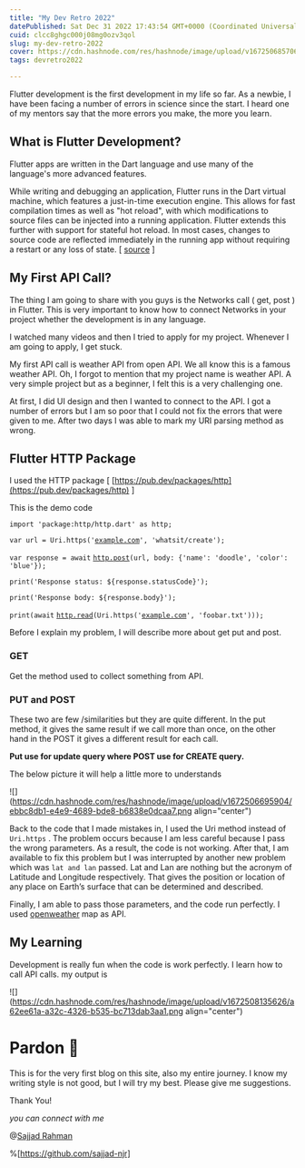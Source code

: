 ```yaml
---
title: "My Dev Retro 2022"
datePublished: Sat Dec 31 2022 17:43:54 GMT+0000 (Coordinated Universal Time)
cuid: clcc8ghgc000j08mg0ozv3qol
slug: my-dev-retro-2022
cover: https://cdn.hashnode.com/res/hashnode/image/upload/v1672506857067/3831b77a-3ff6-4cd5-bc03-382a2e6a3c8f.jpeg
tags: devretro2022

---
```


Flutter development is the first development in my life so far. As a newbie, I have been facing a number of errors in science since the start. I heard one of my mentors say that the more errors you make, the more you learn.

## What is Flutter Development?

Flutter apps are written in the Dart language and use many of the language's more advanced features. 

While writing and debugging an application, Flutter runs in the Dart virtual machine, which features a just-in-time execution engine. This allows for fast compilation times as well as "hot reload", with which modifications to source files can be injected into a running application. Flutter extends this further with support for stateful hot reload. In most cases, changes to source code are reflected immediately in the running app without requiring a restart or any loss of state. \[ [source](https://en.wikipedia.org/wiki/Flutter_(software)#:~:text=Flutter%20is%20an%20open%2Dsource,web%20from%20a%20single%20codebase.&text=First%20described%20in%202015%2C%20Flutter%20was%20released%20in%20May%202017.) \]

## My First API Call?

The thing I am going to share with you guys is the Networks call ( get, post ) in Flutter. This is very important to know how to connect Networks in your project whether the development is in any language. 

I watched many videos and then I tried to apply for my project. Whenever I am going to apply, I get stuck.

My first API call is weather API from open API. We all know this is a famous weather API. Oh, I forgot to mention that my project name is weather API. A very simple project but as a beginner, I felt this is a very challenging one. 

At first, I did UI design and then I wanted to connect to the API. I got a number of errors but I am so poor that I could not fix the errors that were given to me. After two days I was able to mark my URI parsing method as wrong.

## Flutter HTTP Package

I used the HTTP package \[ [https://pub.dev/packages/http](https://pub.dev/packages/http) \] 

This is the demo code 

`import 'package:http/http.dart' as http;`

`var url = Uri.https('`[`example.com`](http://example.com)`', 'whatsit/create');`

`var response = await` [`http.post`](http://http.post)`(url, body: {'name': 'doodle', 'color': 'blue'});`

`print('Response status: ${response.statusCode}');`

`print('Response body: ${response.body}');`

`print(await` [`http.read`](http://http.read)`(Uri.https('`[`example.com`](http://example.com)`', 'foobar.txt')));`

Before I explain my problem, I will describe more about get put and post.

### GET

Get the method used to collect something from API.

### PUT and POST

These two are few /similarities but they are quite different. In the put method, it gives the same result if we call more than once, on the other hand in the POST it gives a different result for each call. 

**Put use for update query where POST use for CREATE query.**

The below picture it will help a little more to understands

![](https://cdn.hashnode.com/res/hashnode/image/upload/v1672506695904/ebbc8db1-e4e9-4689-bde8-b6838e0dcaa7.png align="center")

Back to the code that I made mistakes in, I used the Uri method instead of `Uri.https` . The problem occurs because I am less careful because I pass the wrong parameters. As a result, the code is not working. After that, I am available to fix this problem but I was interrupted by another new problem which was `lat and lan` passed. Lat and Lan are nothing but the acronym of Latitude and Longitude respectively. That gives the position or location of any place on Earth’s surface that can be determined and described.

Finally, I am able to pass those parameters, and the code run perfectly. I used [openweather](https://openweathermap.org/) map as API.

## My Learning

Development is really fun when the code is work perfectly. I learn how to call API calls. my output is

![](https://cdn.hashnode.com/res/hashnode/image/upload/v1672508135626/a62ee61a-a32c-4326-b535-bc713dab3aa1.png align="center")

# Pardon 🙏

This is for the very first blog on this site, also my entire journey. I know my writing style is not good, but I will try my best. Please give me suggestions.

Thank You!

*you can connect with me*

@[Sajjad Rahman](@sajjadrahman)

%[https://github.com/sajjad-njr]